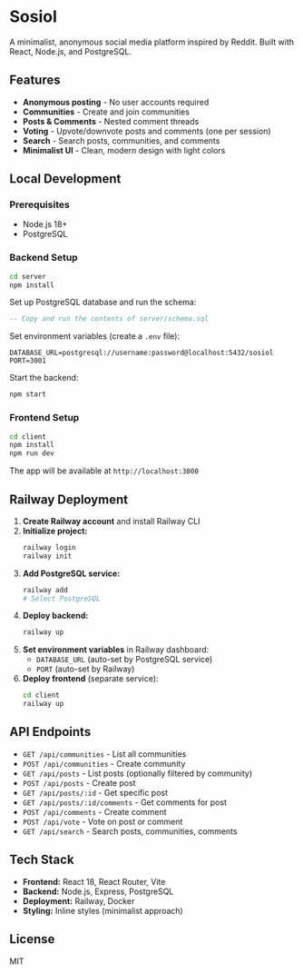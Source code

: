 # Sosiol

A minimalist, anonymous social media platform inspired by Reddit. Built with React, Node.js, and PostgreSQL.

## Features

- **Anonymous posting** - No user accounts required
- **Communities** - Create and join communities
- **Posts & Comments** - Nested comment threads
- **Voting** - Upvote/downvote posts and comments (one per session)
- **Search** - Search posts, communities, and comments
- **Minimalist UI** - Clean, modern design with light colors

## Local Development

### Prerequisites
- Node.js 18+
- PostgreSQL

### Backend Setup
```bash
cd server
npm install
```

Set up PostgreSQL database and run the schema:
```sql
-- Copy and run the contents of server/schema.sql
```

Set environment variables (create a `.env` file):
```
DATABASE_URL=postgresql://username:password@localhost:5432/sosiol
PORT=3001
```

Start the backend:
```bash
npm start
```

### Frontend Setup
```bash
cd client
npm install
npm run dev
```

The app will be available at `http://localhost:3000`

## Railway Deployment

1. **Create Railway account** and install Railway CLI
2. **Initialize project:**
   ```bash
   railway login
   railway init
   ```
3. **Add PostgreSQL service:**
   ```bash
   railway add
   # Select PostgreSQL
   ```
4. **Deploy backend:**
   ```bash
   railway up
   ```
5. **Set environment variables** in Railway dashboard:
   - `DATABASE_URL` (auto-set by PostgreSQL service)
   - `PORT` (auto-set by Railway)
6. **Deploy frontend** (separate service):
   ```bash
   cd client
   railway up
   ```

## API Endpoints

- `GET /api/communities` - List all communities
- `POST /api/communities` - Create community
- `GET /api/posts` - List posts (optionally filtered by community)
- `POST /api/posts` - Create post
- `GET /api/posts/:id` - Get specific post
- `GET /api/posts/:id/comments` - Get comments for post
- `POST /api/comments` - Create comment
- `POST /api/vote` - Vote on post or comment
- `GET /api/search` - Search posts, communities, comments

## Tech Stack

- **Frontend:** React 18, React Router, Vite
- **Backend:** Node.js, Express, PostgreSQL
- **Deployment:** Railway, Docker
- **Styling:** Inline styles (minimalist approach)

## License

MIT 